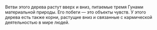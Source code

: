 Ветви этого дерева растут вверх и вниз, питаемые тремя Гунами материальной природы. Его побеги — это объекты чувств. У этого дерева есть также корни, растущие вниз и связанные с кармической деятельностью в мире людей.